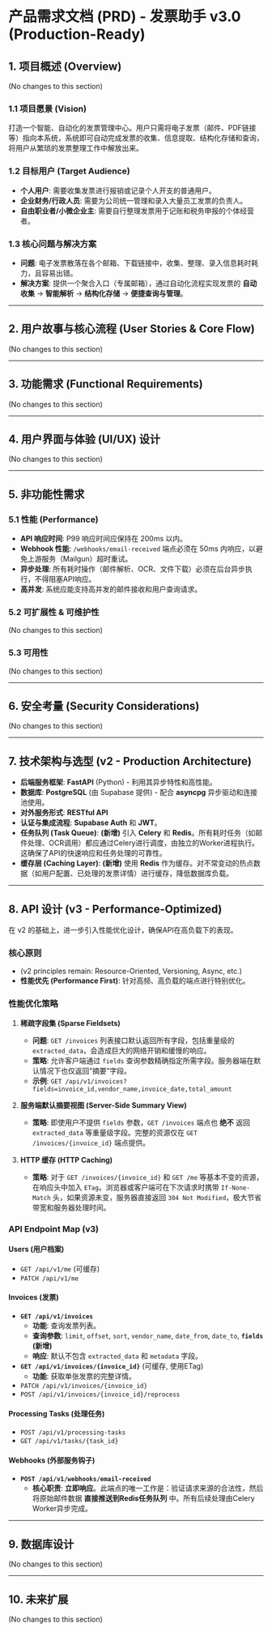 # 产品需求文档 (PRD) - 发票助手 v3.0 (Production-Ready)

## 1. 项目概述 (Overview)

(No changes to this section)

### 1.1 项目愿景 (Vision)
打造一个智能、自动化的发票管理中心。用户只需将电子发票（邮件、PDF链接等）指向本系统，系统即可自动完成发票的收集、信息提取、结构化存储和查询，将用户从繁琐的发票整理工作中解放出来。

### 1.2 目标用户 (Target Audience)
*   **个人用户**: 需要收集发票进行报销或记录个人开支的普通用户。
*   **企业财务/行政人员**: 需要为公司统一管理和录入大量员工发票的负责人。
*   **自由职业者/小微企业主**: 需要自行整理发票用于记账和税务申报的个体经营者。

### 1.3 核心问题与解决方案
*   **问题**: 电子发票散落在各个邮箱、下载链接中，收集、整理、录入信息耗时耗力，且容易出错。
*   **解决方案**: 提供一个聚合入口（专属邮箱），通过自动化流程实现发票的 **自动收集** -> **智能解析** -> **结构化存储** -> **便捷查询与管理**。

---

## 2. 用户故事与核心流程 (User Stories & Core Flow)

(No changes to this section)

---

## 3. 功能需求 (Functional Requirements)

(No changes to this section)

---

## 4. 用户界面与体验 (UI/UX) 设计

(No changes to this section)

---

## 5. 非功能性需求

### 5.1 性能 (Performance)
*   **API 响应时间**: P99 响应时间应保持在 200ms 以内。
*   **Webhook 性能**: `/webhooks/email-received` 端点必须在 50ms 内响应，以避免上游服务（Mailgun）超时重试。
*   **异步处理**: 所有耗时操作（邮件解析、OCR、文件下载）必须在后台异步执行，不得阻塞API响应。
*   **高并发**: 系统应能支持高并发的邮件接收和用户查询请求。

### 5.2 可扩展性 & 可维护性
(No changes to this section)

### 5.3 可用性
(No changes to this section)

---

## 6. 安全考量 (Security Considerations)

(No changes to this section)

---

## 7. 技术架构与选型 (v2 - Production Architecture)

*   **后端服务框架**: **FastAPI** (Python) - 利用其异步特性和高性能。
*   **数据库**: **PostgreSQL** (由 Supabase 提供) - 配合 **asyncpg** 异步驱动和连接池使用。
*   **对外服务形式**: **RESTful API**
*   **认证与集成流程**: **Supabase Auth** 和 **JWT**。
*   **任务队列 (Task Queue)**: **(新增)** 引入 **Celery** 和 **Redis**。所有耗时任务（如邮件处理、OCR调用）都应通过Celery进行调度，由独立的Worker进程执行。这确保了API的快速响应和任务处理的可靠性。
*   **缓存层 (Caching Layer)**: **(新增)** 使用 **Redis** 作为缓存。对不常变动的热点数据（如用户配置、已处理的发票详情）进行缓存，降低数据库负载。

---

## 8. API 设计 (v3 - Performance-Optimized)

在 v2 的基础上，进一步引入性能优化设计，确保API在高负载下的表现。

### **核心原则**
*   (v2 principles remain: Resource-Oriented, Versioning, Async, etc.)
*   **性能优先 (Performance First)**: 针对高频、高负载的端点进行特别优化。

### **性能优化策略**

1.  **稀疏字段集 (Sparse Fieldsets)**
    *   **问题**: `GET /invoices` 列表接口默认返回所有字段，包括重量级的 `extracted_data`，会造成巨大的网络开销和缓慢的响应。
    *   **策略**: 允许客户端通过 `fields` 查询参数精确指定所需字段。服务器端在默认情况下也仅返回“摘要”字段。
    *   **示例**: `GET /api/v1/invoices?fields=invoice_id,vendor_name,invoice_date,total_amount`

2.  **服务端默认摘要视图 (Server-Side Summary View)**
    *   **策略**: 即使用户不提供 `fields` 参数，`GET /invoices` 端点也 **绝不** 返回 `extracted_data` 等重量级字段。完整的资源仅在 `GET /invoices/{invoice_id}` 端点提供。

3.  **HTTP 缓存 (HTTP Caching)**
    *   **策略**: 对于 `GET /invoices/{invoice_id}` 和 `GET /me` 等基本不变的资源，在响应头中加入 `ETag`。浏览器或客户端可在下次请求时携带 `If-None-Match` 头，如果资源未变，服务器直接返回 `304 Not Modified`，极大节省带宽和服务器处理时间。

### **API Endpoint Map (v3)**

#### **Users (用户档案)**
*   `GET /api/v1/me` (可缓存)
*   `PATCH /api/v1/me`

#### **Invoices (发票)**
*   **`GET /api/v1/invoices`**
    *   **功能**: 查询发票列表。
    *   **查询参数**: `limit`, `offset`, `sort`, `vendor_name`, `date_from`, `date_to`, **`fields` (新增)**
    *   **响应**: 默认不包含 `extracted_data` 和 `metadata` 字段。
*   **`GET /api/v1/invoices/{invoice_id}`** (可缓存, 使用ETag)
    *   **功能**: 获取单张发票的完整详情。
*   `PATCH /api/v1/invoices/{invoice_id}`
*   `POST /api/v1/invoices/{invoice_id}/reprocess`

#### **Processing Tasks (处理任务)**
*   `POST /api/v1/processing-tasks`
*   `GET /api/v1/tasks/{task_id}`

#### **Webhooks (外部服务钩子)**
*   **`POST /api/v1/webhooks/email-received`**
    *   **核心职责**: **立即响应**。此端点的唯一工作是：验证请求来源的合法性，然后将原始邮件数据 **直接推送到Redis任务队列** 中。所有后续处理由Celery Worker异步完成。

---

## 9. 数据库设计

(No changes to this section)

---

## 10. 未来扩展

(No changes to this section)
